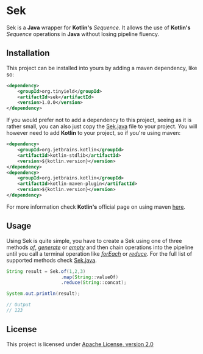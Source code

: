 # Sek
Sek is a **Java** wrapper for **Kotlin's** _Sequence_. It allows the use of **Kotlin's** _Sequence_ operations in **Java** without losing pipeline fluency.

## Installation
This project can be installed into yours by adding a maven dependency, like so:
```xml
<dependency>
    <groupId>org.tinyield</groupId>
    <artifactId>sek</artifactId>
    <version>1.0.0</version>
</dependency>
```

If you would prefer not to add a dependency to this project, seeing as it is rather small, you can also just copy the [Sek.java](/src/main/java/org/tinyield/Sek.java) file to your project. You will however need to add **Kotlin** to your project, so if you're using maven:
```xml
<dependency>
    <groupId>org.jetbrains.kotlin</groupId>
    <artifactId>kotlin-stdlib</artifactId>
    <version>${kotlin.version}</version>
</dependency>
<dependency>
    <groupId>org.jetbrains.kotlin</groupId>
    <artifactId>kotlin-maven-plugin</artifactId>
    <version>${kotlin.version}</version>
</dependency>
```

For more information check **Kotlin's** official page on using maven [here](https://kotlinlang.org/docs/reference/using-maven.html).

## Usage
Using Sek is quite simple, you have to create a Sek using one of three methods _[of](https://github.com/tinyield/sek/blob/master/src/main/java/org/tinyield/Sek.java#L41)_, _[generate](https://github.com/tinyield/sek/blob/master/src/main/java/org/tinyield/Sek.java#L55)_ or _[empty](https://github.com/tinyield/sek/blob/master/src/main/java/org/tinyield/Sek.java#L72)_ and then chain operations into the pipeline until you call a terminal operation like _[forEach](https://github.com/tinyield/sek/blob/master/src/main/java/org/tinyield/Sek.java#L576)_ or _[reduce](https://github.com/tinyield/sek/blob/master/src/main/java/org/tinyield/Sek.java#L1077)_. For the full list of supported methods check [Sek.java](/src/main/java/org/tinyield/Sek.java).

```java
String result = Sek.of(1,2,3)
                    .map(String::valueOf)
                    .reduce(String::concat);

System.out.println(result);

// Output
// 123
```
## License

This project is licensed under [Apache License,
version 2.0](https://www.apache.org/licenses/LICENSE-2.0)

